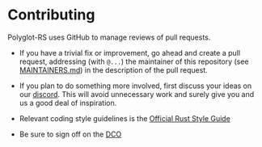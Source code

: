 # Contributing

Polyglot-RS uses GitHub to manage reviews of pull requests.

- If you have a trivial fix or improvement, go ahead and create a pull request,
  addressing (with `@...`) the maintainer of this repository (see
  [MAINTAINERS.md](MAINTAINERS.md)) in the description of the pull request.

- If you plan to do something more involved, first discuss your ideas
  on our [discord](https://loopholelabs.io/discord).
  This will avoid unnecessary work and surely give you and us a good deal
  of inspiration.

- Relevant coding style guidelines is the [Official Rust Style Guide](https://github.com/rust-dev-tools/fmt-rfcs/blob/master/guide/guide.md)

- Be sure to sign off on the [DCO](https://github.com/probot/dco#how-it-works)